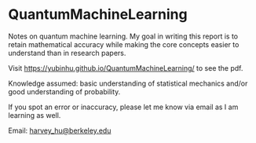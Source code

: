 # QuantumMachineLearning
Notes on quantum machine learning. My goal in writing this report is to retain mathematical accuracy while making the core concepts easier to understand than in research papers.   

Visit <https://yubinhu.github.io/QuantumMachineLearning/> to see the pdf. 

Knowledge assumed: basic understanding of statistical mechanics and/or good understanding of probability.  

If you spot an error or inaccuracy, please let me know via email as I am learning as well.   

Email: harvey_hu@berkeley.edu  
